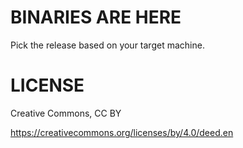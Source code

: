# BINARIES ARE HERE

Pick the release based on your target machine.

# LICENSE

Creative Commons, CC BY

https://creativecommons.org/licenses/by/4.0/deed.en
